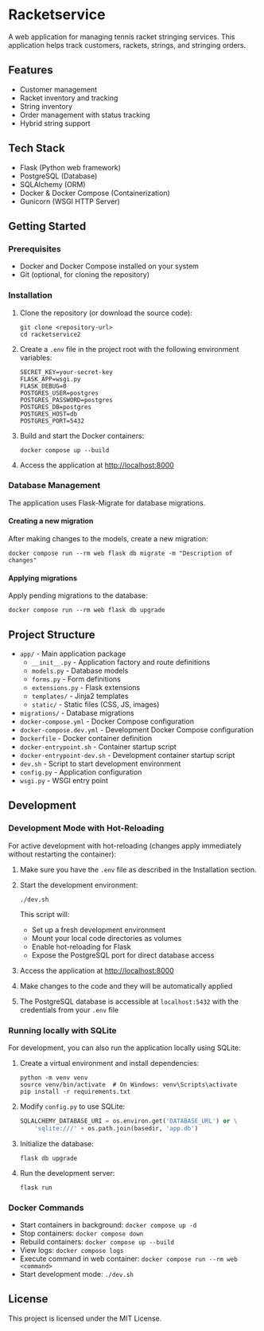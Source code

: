 # Racketservice

A web application for managing tennis racket stringing services. This application helps track customers, rackets, strings, and stringing orders.

## Features

- Customer management
- Racket inventory and tracking
- String inventory
- Order management with status tracking
- Hybrid string support

## Tech Stack

- Flask (Python web framework)
- PostgreSQL (Database)
- SQLAlchemy (ORM)
- Docker & Docker Compose (Containerization)
- Gunicorn (WSGI HTTP Server)

## Getting Started

### Prerequisites

- Docker and Docker Compose installed on your system
- Git (optional, for cloning the repository)

### Installation

1. Clone the repository (or download the source code):
   ```
   git clone <repository-url>
   cd racketservice2
   ```

2. Create a `.env` file in the project root with the following environment variables:
   ```
   SECRET_KEY=your-secret-key
   FLASK_APP=wsgi.py
   FLASK_DEBUG=0
   POSTGRES_USER=postgres
   POSTGRES_PASSWORD=postgres
   POSTGRES_DB=postgres
   POSTGRES_HOST=db
   POSTGRES_PORT=5432
   ```

3. Build and start the Docker containers:
   ```
   docker compose up --build
   ```

4. Access the application at [http://localhost:8000](http://localhost:8000)

### Database Management

The application uses Flask-Migrate for database migrations.

#### Creating a new migration

After making changes to the models, create a new migration:

```
docker compose run --rm web flask db migrate -m "Description of changes"
```

#### Applying migrations

Apply pending migrations to the database:

```
docker compose run --rm web flask db upgrade
```

## Project Structure

- `app/` - Main application package
  - `__init__.py` - Application factory and route definitions
  - `models.py` - Database models
  - `forms.py` - Form definitions
  - `extensions.py` - Flask extensions
  - `templates/` - Jinja2 templates
  - `static/` - Static files (CSS, JS, images)
- `migrations/` - Database migrations
- `docker-compose.yml` - Docker Compose configuration
- `docker-compose.dev.yml` - Development Docker Compose configuration
- `Dockerfile` - Docker container definition
- `docker-entrypoint.sh` - Container startup script
- `docker-entrypoint-dev.sh` - Development container startup script
- `dev.sh` - Script to start development environment
- `config.py` - Application configuration
- `wsgi.py` - WSGI entry point

## Development

### Development Mode with Hot-Reloading

For active development with hot-reloading (changes apply immediately without restarting the container):

1. Make sure you have the `.env` file as described in the Installation section.

2. Start the development environment:
   ```
   ./dev.sh
   ```
   
   This script will:
   - Set up a fresh development environment
   - Mount your local code directories as volumes
   - Enable hot-reloading for Flask
   - Expose the PostgreSQL port for direct database access
   
3. Access the application at [http://localhost:8000](http://localhost:8000)

4. Make changes to the code and they will be automatically applied

5. The PostgreSQL database is accessible at `localhost:5432` with the credentials from your `.env` file

### Running locally with SQLite

For development, you can also run the application locally using SQLite:

1. Create a virtual environment and install dependencies:
   ```
   python -m venv venv
   source venv/bin/activate  # On Windows: venv\Scripts\activate
   pip install -r requirements.txt
   ```

2. Modify `config.py` to use SQLite:
   ```python
   SQLALCHEMY_DATABASE_URI = os.environ.get('DATABASE_URL') or \
       'sqlite:///' + os.path.join(basedir, 'app.db')
   ```

3. Initialize the database:
   ```
   flask db upgrade
   ```

4. Run the development server:
   ```
   flask run
   ```

### Docker Commands

- Start containers in background: `docker compose up -d`
- Stop containers: `docker compose down`
- Rebuild containers: `docker compose up --build`
- View logs: `docker compose logs`
- Execute command in web container: `docker compose run --rm web <command>`
- Start development mode: `./dev.sh`

## License

This project is licensed under the MIT License.
